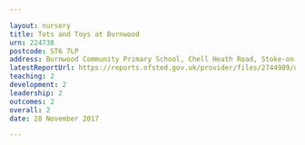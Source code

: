 ```yaml
---

layout: nursery
title: Tots and Toys at Burnwood
urn: 224738
postcode: ST6 7LP
address: Burnwood Community Primary School, Chell Heath Road, Stoke-on-Trent, Staffordshire, ST6 7LP
latestReportUrl: https://reports.ofsted.gov.uk/provider/files/2744989/urn/224738.pdf
teaching: 2
development: 2
leadership: 2
outcomes: 2
overall: 2
date: 28 November 2017

---
```

